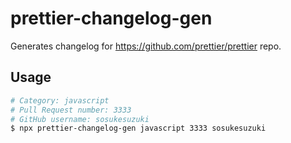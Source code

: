 # prettier-changelog-gen

Generates changelog for https://github.com/prettier/prettier repo.

## Usage

```sh
# Category: javascript
# Pull Request number: 3333
# GitHub username: sosukesuzuki
$ npx prettier-changelog-gen javascript 3333 sosukesuzuki
```
